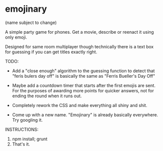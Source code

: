 # emojinary
(name subject to change)

A simple party game for phones. Get a movie, describe or reenact it using only emoji.

Designed for same room multiplayer though technically there is a text box for guessing if you can get titles exactly right.

TODO:

 - Add a "close enough" algorithm to the guessing function to detect that "feris bulers day off" is basically the same as "Ferris Bueller's Day Off"

 - Maybe add a countdown timer that starts after the first emojis are sent. For the purposes of awarding more points for quicker answers, not for ending the round when it runs out.

 - Completely rework the CSS and make everything all shiny and shit.

 - Come up with a new name. "Emojinary" is already basically everywhere. Try googling it.

INSTRUCTIONS:

1. npm install; grunt
2. That's it.
